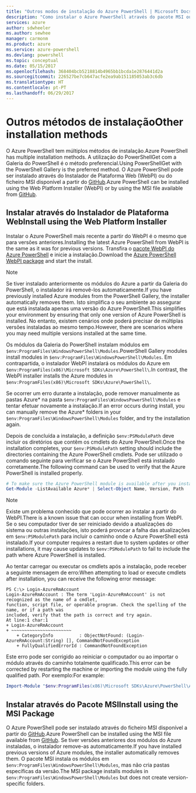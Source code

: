 ```yaml
---
title: "Outros modos de instalação do Azure PowerShell | Microsoft Docs"
description: "Como instalar o Azure PowerShell através do pacote MSI ou do Instalador de Plataforma Web."
services: azure
author: sdwheeler
ms.author: sewhee
manager: carmonm
ms.product: azure
ms.service: azure-powershell
ms.devlang: powershell
ms.topic: conceptual
ms.date: 05/15/2017
ms.openlocfilehash: 368404bcb5218814b4965bb1bcda1e2876441d2a
ms.sourcegitcommit: 226527be7cb647acfe2ea9ab151185053ab3c6db
ms.translationtype: HT
ms.contentlocale: pt-PT
ms.lasthandoff: 06/29/2017
---
```

# <span data-ttu-id="b23db-103">Outros métodos de instalação</span><span class="sxs-lookup"><span data-stu-id="b23db-103">Other installation methods</span></span>
<a id="other-installation-methods" class="xliff"></a>

<span data-ttu-id="b23db-104">O Azure PowerShell tem múltiplos métodos de instalação.</span><span class="sxs-lookup"><span data-stu-id="b23db-104">Azure PowerShell has multiple installation methods.</span></span> <span data-ttu-id="b23db-105">A utilização do PowerShellGet com a Galeria do PowerShell é o método preferencial.</span><span class="sxs-lookup"><span data-stu-id="b23db-105">Using PowerShellGet with the PowerShell Gallery is the preferred method.</span></span> <span data-ttu-id="b23db-106">O Azure PowerShell pode ser instalado através do Instalador de Plataforma Web (WebPI) ou do ficheiro MSI disponível a partir do [GitHub](https://github.com/Azure/azure-powershell/releases/latest).</span><span class="sxs-lookup"><span data-stu-id="b23db-106">Azure PowerShell can be installed using the Web Platform Installer (WebPI) or by using the MSI file available from [GitHub](https://github.com/Azure/azure-powershell/releases/latest).</span></span>

## <span data-ttu-id="b23db-107">Instalar através do Instalador de Plataforma Web</span><span class="sxs-lookup"><span data-stu-id="b23db-107">Install using the Web Platform Installer</span></span>
<a id="install-using-the-web-platform-installer" class="xliff"></a>

<span data-ttu-id="b23db-108">Instalar o Azure PowerShell mais recente a partir do WebPI é o mesmo que para versões anteriores.</span><span class="sxs-lookup"><span data-stu-id="b23db-108">Installing the latest Azure PowerShell from WebPI is the same as it was for previous versions.</span></span>
<span data-ttu-id="b23db-109">Transfira o [pacote WebPI do Azure PowerShell](http://aka.ms/webpi-azps) e inicie a instalação.</span><span class="sxs-lookup"><span data-stu-id="b23db-109">Download the [Azure PowerShell WebPI package](http://aka.ms/webpi-azps) and start the install.</span></span>

> [!NOTE]
> <span data-ttu-id="b23db-110">Se tiver instalado anteriormente os módulos do Azure a partir da Galeria do PowerShell, o instalador irá removê-los automaticamente.</span><span class="sxs-lookup"><span data-stu-id="b23db-110">If you have previously installed Azure modules from the PowerShell Gallery, the installer automatically removes them.</span></span> <span data-ttu-id="b23db-111">Isto simplifica o seu ambiente ao assegurar que está instalada apenas uma versão do Azure PowerShell.</span><span class="sxs-lookup"><span data-stu-id="b23db-111">This simplifies your environment by ensuring that only one version of Azure PowerShell is installed.</span></span> <span data-ttu-id="b23db-112">No entanto, existem cenários onde poderá precisar de múltiplas versões instaladas ao mesmo tempo.</span><span class="sxs-lookup"><span data-stu-id="b23db-112">However, there are scenarios where you may need multiple versions installed at the same time.</span></span>
>
> <span data-ttu-id="b23db-113">Os módulos da Galeria do PowerShell instalam módulos em `$env:ProgramFiles\WindowsPowerShell\Modules`.</span><span class="sxs-lookup"><span data-stu-id="b23db-113">PowerShell Gallery modules install modules in `$env:ProgramFiles\WindowsPowerShell\Modules`.</span></span> <span data-ttu-id="b23db-114">Em contrapartida, o instalador WebPI instalará os módulos do Azure em `$env:ProgramFiles(x86)\Microsoft SDKs\Azure\PowerShell\`.</span><span class="sxs-lookup"><span data-stu-id="b23db-114">In contrast, the WebPI installer installs the Azure modules in `$env:ProgramFiles(x86)\Microsoft SDKs\Azure\PowerShell\`.</span></span>
>
> <span data-ttu-id="b23db-115">Se ocorrer um erro durante a instalação, pode remover manualmente as pastas Azure* na pasta `$env:ProgramFiles\WindowsPowerShell\Modules` e tentar efetuar novamente a instalação.</span><span class="sxs-lookup"><span data-stu-id="b23db-115">If an error occurs during install, you can manually remove the Azure* folders in your `$env:ProgramFiles\WindowsPowerShell\Modules` folder, and try the installation again.</span></span>

<span data-ttu-id="b23db-116">Depois de concluída a instalação, a definição `$env:PSModulePath` deve incluir os diretórios que contêm os cmdlets do Azure PowerShell.</span><span class="sxs-lookup"><span data-stu-id="b23db-116">Once the installation completes, your `$env:PSModulePath` setting should include the directories containing the Azure PowerShell cmdlets.</span></span> <span data-ttu-id="b23db-117">Pode ser utilizado o comando seguinte para verificar se o Azure PowerShell está instalado corretamente.</span><span class="sxs-lookup"><span data-stu-id="b23db-117">The following command can be used to verify that the Azure PowerShell is installed properly.</span></span>

```powershell
# To make sure the Azure PowerShell module is available after you install
Get-Module -ListAvailable Azure* | Select-Object Name, Version, Path
```

> [!NOTE]
> <span data-ttu-id="b23db-118">Existe um problema conhecido que pode ocorrer ao instalar a partir do WebPI.</span><span class="sxs-lookup"><span data-stu-id="b23db-118">There is a known issue that can occur when installing from WebPI.</span></span> <span data-ttu-id="b23db-119">Se o seu computador tiver de ser reiniciado devido a atualizações do sistema ou outras instalações, isto poderá provocar a falha das atualizações em `$env:PSModulePath` para incluir o caminho onde o Azure PowerShell está instalado.</span><span class="sxs-lookup"><span data-stu-id="b23db-119">If your computer requires a restart due to system updates or other installations, it may cause updates to `$env:PSModulePath` to fail to include the path where Azure PowerShell is installed.</span></span>

<span data-ttu-id="b23db-120">Ao tentar carregar ou executar os cmdlets após a instalação, pode receber a seguinte mensagem de erro:</span><span class="sxs-lookup"><span data-stu-id="b23db-120">When attempting to load or execute cmdlets after installation, you can receive the following error message:</span></span>

```
PS C:\> Login-AzureRmAccount
Login-AzureRmAccount : The term 'Login-AzureRmAccount' is not recognized as the name of a cmdlet,
function, script file, or operable program. Check the spelling of the name, or if a path was
included, verify that the path is correct and try again.
At line:1 char:1
+ Login-AzureRmAccount
+ ~~~~~~~~~~~~~~~~~~~~~~~
    + CategoryInfo          : ObjectNotFound: (Login-AzureRmAccount:String) [], CommandNotFoundException
    + FullyQualifiedErrorId : CommandNotFoundException
```

<span data-ttu-id="b23db-121">Este erro pode ser corrigido ao reiniciar o computador ou ao importar o módulo através do caminho totalmente qualificado.</span><span class="sxs-lookup"><span data-stu-id="b23db-121">This error can be corrected by restarting the machine or importing the module using the fully qualified path.</span></span> <span data-ttu-id="b23db-122">Por exemplo:</span><span class="sxs-lookup"><span data-stu-id="b23db-122">For example:</span></span>

```powershell
Import-Module "$env:ProgramFiles(x86)\Microsoft SDKs\Azure\PowerShell\AzureRM.psd1"
```

## <span data-ttu-id="b23db-123">Instalar através do Pacote MSI</span><span class="sxs-lookup"><span data-stu-id="b23db-123">Install using the MSI Package</span></span>
<a id="install-using-the-msi-package" class="xliff"></a>

<span data-ttu-id="b23db-124">O Azure PowerShell pode ser instalado através do ficheiro MSI disponível a partir do [GitHub](https://github.com/Azure/azure-powershell/releases/latest).</span><span class="sxs-lookup"><span data-stu-id="b23db-124">Azure PowerShell can be installed using the MSI file available from [GitHub](https://github.com/Azure/azure-powershell/releases/latest).</span></span> <span data-ttu-id="b23db-125">Se tiver versões anteriores dos módulos do Azure instaladas, o instalador remove-as automaticamente.</span><span class="sxs-lookup"><span data-stu-id="b23db-125">If you have installed previous versions of Azure modules, the installer automatically removes them.</span></span> <span data-ttu-id="b23db-126">O pacote MSI instala os módulos em `$env:ProgramFiles\WindowsPowerShell\Modules`, mas não cria pastas específicas da versão.</span><span class="sxs-lookup"><span data-stu-id="b23db-126">The MSI package installs modules in `$env:ProgramFiles\WindowsPowerShell\Modules` but does not create version-specific folders.</span></span>
